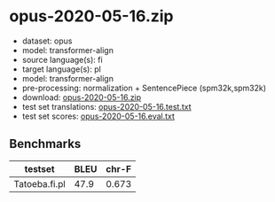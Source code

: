 # opus-2020-05-16.zip

* dataset: opus
* model: transformer-align
* source language(s): fi
* target language(s): pl
* model: transformer-align
* pre-processing: normalization + SentencePiece (spm32k,spm32k)
* download: [opus-2020-05-16.zip](https://object.pouta.csc.fi/OPUS-MT-models/fi-pl/opus-2020-05-16.zip)
* test set translations: [opus-2020-05-16.test.txt](https://object.pouta.csc.fi/OPUS-MT-models/fi-pl/opus-2020-05-16.test.txt)
* test set scores: [opus-2020-05-16.eval.txt](https://object.pouta.csc.fi/OPUS-MT-models/fi-pl/opus-2020-05-16.eval.txt)

## Benchmarks

| testset               | BLEU  | chr-F |
|-----------------------|-------|-------|
| Tatoeba.fi.pl 	| 47.9 	| 0.673 |


